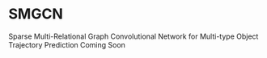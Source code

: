 # SMGCN
Sparse Multi-Relational Graph Convolutional Network for Multi-type Object Trajectory Prediction
Coming Soon
